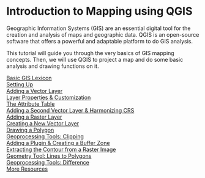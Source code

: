 # Introduction to Mapping using QGIS

Geographic Information Systems (GIS) are an essential digital tool for the creation and analysis of maps and geographic data. QGIS is an open-source software that offers a powerful and adaptable platform to do GIS analysis.

This tutorial will guide you through the very basics of GIS mapping concepts. Then, we will use QGIS to project a map and do some basic analysis and drawing functions on it.

[Basic GIS Lexicon](sections/basic.md)  
[Setting Up](sections/setup.md)  
[Adding a Vector Layer](sections/layer1.md)  
[Layer Properties & Customization](sections/layerpro.md)  
[The Attribute Table](sections/attrib.md)  
[Adding a Second Vector Layer & Harmonizing CRS](sections/layer2.md)  
[Adding a Raster Layer](sections/raster.md)  
[Creating a New Vector Layer](sections/newlayer.md)  
[Drawing a Polygon](sections/polydraw.md)  
[Geoprocessing Tools: Clipping](sections/clip.md)  
[Adding a Plugin & Creating a Buffer Zone](sections/buffer.md)  
[Extracting the Contour from a Raster Image](sections/contour.md)  
[Geometry Tool: Lines to Polygons](sections/linesto.md)  
[Geoprocessing Tools: Difference](sections/differ.md)  
[More Resources](sections/more.md)  